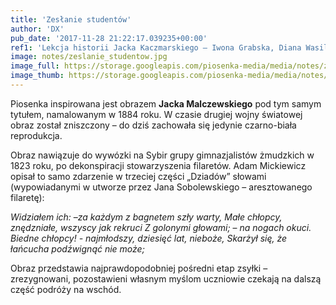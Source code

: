 ```yaml
---
title: 'Zesłanie studentów'
author: 'DX'
pub_date: '2017-11-28 21:22:17.039235+00:00'
ref1: 'Lekcja historii Jacka Kaczmarskiego – Iwona Grabska, Diana Wasilewska'
image: notes/zeslanie_studentow.jpg
image_full: https://storage.googleapis.com/piosenka-media/media/notes/zeslanie_studentow.jpg
image_thumb: https://storage.googleapis.com/piosenka-media/media/notes/zeslanie_studentow.jpg.0x300_q85_upscale.jpg
---
```


Piosenka inspirowana jest obrazem **Jacka Malczewskiego** pod tym samym tytułem, namalowanym w 1884 roku. W czasie drugiej wojny światowej obraz został zniszczony – do dziś zachowała się jedynie czarno\-biała reprodukcja.

Obraz nawiązuje do wywózki na Sybir grupy gimnazjalistów żmudzkich w 1823 roku, po dekonspiracji stowarzyszenia filaretów. Adam Mickiewicz opisał to samo zdarzenie w trzeciej części „Dziadów” słowami \(wypowiadanymi w utworze przez Jana Sobolewskiego – aresztowanego filaretę\):

_Widziałem ich:_ –_za każdym z bagnetem szły warty,_ 
_Małe chłopcy, znędzniałe, wszyscy jak rekruci_ 
_Z golonymi głowami;_ – _na nogach okuci._ 
_Biedne chłopcy! \- najmłodszy, dziesięć lat, nieboże,_ 
_Skarżył się, że łańcucha podźwignąć nie może;_

Obraz przedstawia najprawdopodobniej pośredni etap zsyłki – zrezygnowani, pozostawieni własnym myślom uczniowie czekają na dalszą część podróży na wschód.
